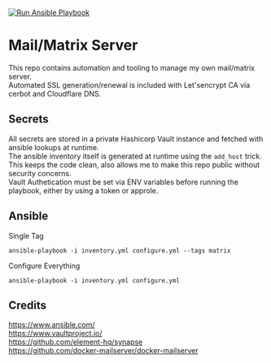 [![Run Ansible Playbook](https://github.com/ironashram/mail-matrix-server/actions/workflows/ansible.yaml/badge.svg)](https://github.com/ironashram/mail-matrix-server/actions/workflows/ansible.yaml)

# Mail/Matrix Server
This repo contains automation and tooling to manage my own mail/matrix server. <br>
Automated SSL generation/renewal is included with Let'sencrypt CA via cerbot and Cloudflare DNS.

## Secrets

All secrets are stored in a private Hashicorp Vault instance and fetched with ansible lookups at runtime. <br>
The ansible inventory itself is generated at runtime using the `add_host` trick. <br>
This keeps the code clean, also allows me to make this repo public without security concerns. <br>
Vault Authetication must be set via ENV variables before running the playbook, either by using a token or approle.


## Ansible

Single Tag
```
ansible-playbook -i inventory.yml configure.yml --tags matrix
```

Configure Everything
```
ansible-playbook -i inventory.yml configure.yml
```


## Credits

https://www.ansible.com/ <br>
https://www.vaultproject.io/ <br>
https://github.com/element-hq/synapse <br>
https://github.com/docker-mailserver/docker-mailserver
